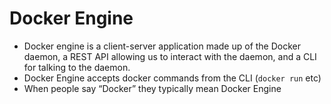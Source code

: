 
# Docker Engine
- Docker engine is a client-server application made up of the Docker daemon, a REST API allowing us to interact with the daemon, and a CLI for talking to the daemon. 
- Docker Engine accepts docker commands from the CLI (`docker run` etc)
- When people say “Docker” they typically mean Docker Engine
